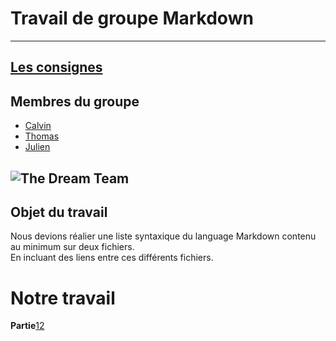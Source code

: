 # Travail de groupe Markdown
---
## [Les consignes](https://github.com/Julien-Minder/LIE-Hamilton-3.19/blob/master/contenu/01-la-prairie/00-terminal-git-markdown/markdown/group-work.md)
## Membres du groupe
- [Calvin](https://github.com/calvin237)
- [Thomas](https://github.com/thomasdussart) 
- [Julien](https://github.com/Julien-Minder) 


![The Dream Team](https://media.giphy.com/media/629Gy9J9HblyEouxcu/giphy.gif)
---
## Objet du travail
Nous devions réalier une liste syntaxique du language Markdown contenu au minimum sur deux fichiers.  
En incluant des liens entre ces différents fichiers.

# Notre travail 
**Partie**[1](./Markdown1.md)[2](./Markdown2.md)
